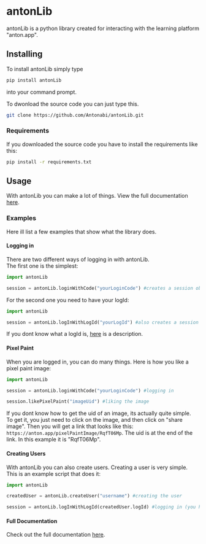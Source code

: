 # antonLib

antonLib is a python library created for interacting with the learning platform "anton.app".

## Installing

To install antonLib simply type

```bash
pip install antonLib
```

into your command prompt.

To dwonload the source code you can just type this.

```bash
git clone https://github.com/Antonabi/antonLib.git
```

### Requirements

If you downloaded the source code you have to install the requirements like this:

```bash
pip install -r requirements.txt
```

## Usage

With antonLib you can make a lot of things. View the full documentation [here]("https://github.com/Antonabi/antonLibDoc/").

### Examples

Here ill list a few examples that show what the library does.

#### Logging in

There are two different ways of logging in with antonLib.  
The first one is the simplest:

```python
import antonLib

session = antonLib.loginWithCode("yourLoginCode") #creates a session object
```

For the second one you need to have your logId:

```python
import antonLib

session = antonLib.logInWithLogId("yourLogId") #also creates a session object
```

If you dont know what a logId is, [here]("https://anotherDoclink.com") is a description.

#### Pixel Paint

When you are logged in, you can do many things. Here is how you like a pixel paint image:

```python
import antonLib

session = antonLib.loginWithCode("yourLoginCode") #logging in

session.likePixelPaint("imageUid") #liking the image
```

If you dont know how to get the uid of an image, its actually quite simple.  
To get it, you just need to click on the image, and then click on "share image". Then you will get a link that looks like this: `https://anton.app/pixelPaintImage/RqfT06Mp`. The uid is at the end of the link. In this example it is "RqfT06Mp".

#### Creating Users

With antonLib you can also create users. Creating a user is very simple. This is an example script that does it:

```python
import antonLib

createdUser = antonLib.createUser("username") #creating the user

session = antonLib.logInWithLogId(createdUser.logId) #logging in (you have to log in with the logId because a created user object doesnt give you a login code)
```

#### Full Documentation

Check out the full documentation [here]("https://github.com/Antonabi/antonLibDoc/").
